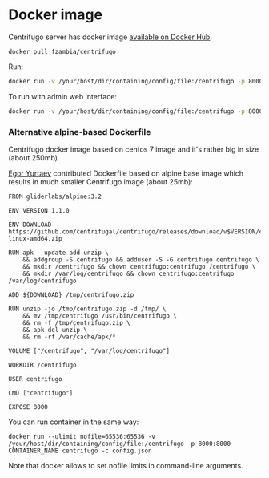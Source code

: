 # Docker image

Centrifugo server has docker image [available on Docker Hub](https://registry.hub.docker.com/u/fzambia/centrifugo/).

```
docker pull fzambia/centrifugo
```

Run:

```bash
docker run -v /your/host/dir/containing/config/file:/centrifugo -p 8000:8000 fzambia/centrifugo centrifugo -c config.json
```

To run with admin web interface:

```bash
docker run -v /your/host/dir/containing/config/file:/centrifugo -p 8000:8000 fzambia/centrifugo centrifugo -c config.json -w
```

### Alternative alpine-based Dockerfile

Centrifugo docker image based on centos 7 image and it's rather big in size (about 250mb).

[Egor Yurtaev](https://github.com/yurtaev) contributed Dockerfile based on alpine base image which results in much smaller Centrifugo image (about 25mb):

```
FROM gliderlabs/alpine:3.2

ENV VERSION 1.1.0

ENV DOWNLOAD https://github.com/centrifugal/centrifugo/releases/download/v$VERSION/centrifugo-$VERSION-linux-amd64.zip

RUN apk --update add unzip \
    && addgroup -S centrifugo && adduser -S -G centrifugo centrifugo \
    && mkdir /centrifugo && chown centrifugo:centrifugo /centrifugo \
    && mkdir /var/log/centrifugo && chown centrifugo:centrifugo /var/log/centrifugo

ADD ${DOWNLOAD} /tmp/centrifugo.zip

RUN unzip -jo /tmp/centrifugo.zip -d /tmp/ \
    && mv /tmp/centrifugo /usr/bin/centrifugo \
    && rm -f /tmp/centrifugo.zip \
    && apk del unzip \
    && rm -rf /var/cache/apk/*

VOLUME ["/centrifugo", "/var/log/centrifugo"]

WORKDIR /centrifugo

USER centrifugo

CMD ["centrifugo"]

EXPOSE 8000
```

You can run container in the same way:

```
docker run --ulimit nofile=65536:65536 -v /your/host/dir/containing/config/file:/centrifugo -p 8000:8000 CONTAINER_NAME centrifugo -c config.json
```

Note that docker allows to set nofile limits in command-line arguments.